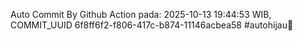 Auto Commit By Github Action pada: 2025-10-13 19:44:53 WIB, COMMIT_UUID 6f8ff6f2-f806-417c-b874-11146acbea58 #autohijau🗿
